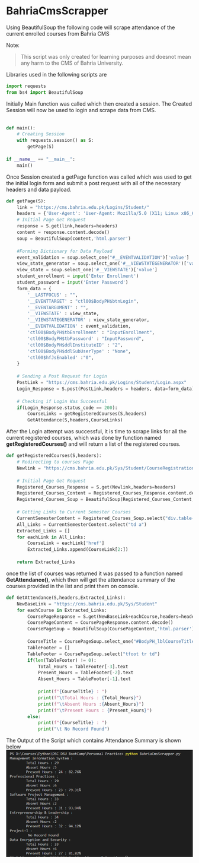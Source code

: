 # BahriaCmsScrapper
Using BeautifulSoup the following code will scrape attendance of the current enrolled courses from Bahria CMS

Note:
> This script was only created for learning purposes
> and doesnot mean any harm to the CMS of Bahria University.

Libraries used in the following scripts are
```python
import requests
from bs4 import BeautifulSoup
```
Initially Main function was called which then created a session.
The Created Session will now be used to login and scrape data from CMS.

```python

def main():
    # Creating Session
    with requests.session() as S:
        getPage(S)

if __name__ == "__main__":
    main()
```

Once Session created a getPage function was called which was used to get the initial login form
and submit a post request with all of the necessary headers and data payload.

```python
def getPage(S):    
    link = "https://cms.bahria.edu.pk/Logins/Student/"
    headers = {'User-Agent': 'User-Agent: Mozilla/5.0 (X11; Linux x86_64) AppleWebKit/537.36 (KHTML, like Gecko) Chrome/87.0.4280.66 Safari/537.36'}
    # Initial Page Get Request
    response = S.get(link,headers=headers)
    content = response.content.decode()
    soup = BeautifulSoup(content,'html.parser')
    
    #Forming Dictionary for Data Payload 
    event_validation = soup.select_one("#__EVENTVALIDATION")['value']
    view_state_generator = soup.select_one('#__VIEWSTATEGENERATOR')['value']
    view_state = soup.select_one('#__VIEWSTATE')['value']
    student_enrollment = input('Enter Enrollment')
    student_password = input('Enter Password')
    form_data = {
        '__LASTFOCUS' : "",
        '__EVENTTARGET' : "ctl00$BodyPH$btnLogin",
        '__EVENTARGUMENT' : "",
        '__VIEWSTATE' : view_state,
        '__VIEWSTATEGENERATOR' : view_state_generator,
        '__EVENTVALIDATION' : event_validation,
        'ctl00$BodyPH$tbEnrollment' : "InputEnrollment",
        'ctl00$BodyPH$tbPassword' : "InputPassword",
        'ctl00$BodyPH$ddlInstituteID' : "2",
        'ctl00$BodyPH$ddlSubUserType' : "None",
        'ctl00$hfJsEnabled' :"0",
    }

    # Sending a Post Request for Login
    PostLink = "https://cms.bahria.edu.pk/Logins/Student/Login.aspx"
    Login_Response = S.post(PostLink,headers = headers, data=form_data)

    # Checking if Login Was Successful
    if(Login_Response.status_code == 200):
        CourseLinks = getRegisteredCourses(S,headers)
        GetAttendance(S,headers,CourseLinks)
```

After the Login attempt was successful, it is time to scrape links for all the current registered courses,
which was done by function named **getRegisteredCourses()** and will return a list of the registered courses.

```python
def getRegisteredCourses(S,headers):
    # Redirecting to courses Page
    Newlink = "https://cms.bahria.edu.pk/Sys/Student/CourseRegistration/RegisteredCourses.aspx"

    # Initial Page Get Request
    Registered_Courses_Response = S.get(Newlink,headers=headers)
    Registered_Courses_Content = Registered_Courses_Response.content.decode()
    Registered_Courses_Soup = BeautifulSoup(Registered_Courses_Content,'html.parser')

    # Getting Links to Current Semester Courses
    CurrentSemesterContent = Registered_Courses_Soup.select("div.table-responsive table.table tbody")[0]
    All_Links = CurrentSemesterContent.select("td a")
    Extracted_Links = []
    for eachLink in All_Links:
        CourseLink = eachLink['href']
        Extracted_Links.append(CourseLink[2:])

    return Extracted_Links
```
once the list of courses was returned it was passed to a function named **GetAttendance()**,
which then will get the attendance summary of the courses provided in the list and print them on console.

```python
def GetAttendance(S,headers,Extracted_Links):
    NewBaseLink = "https://cms.bahria.edu.pk/Sys/Student"
    for eachCourse in Extracted_Links:
        CoursePageResponse = S.get(NewBaseLink+eachCourse,headers=headers)
        CoursePageContent = CoursePageResponse.content.decode()
        CoursePageSoup = BeautifulSoup(CoursePageContent,'html.parser')

        CourseTitle = CoursePageSoup.select_one("#BodyPH_lblCourseTitle").text
        TableFooter = []
        TableFooter = CoursePageSoup.select("tfoot tr td")
        if(len(TableFooter) != 0):
            Total_Hours = TableFooter[-3].text
            Present_Hours = TableFooter[-2].text
            Absent_Hours = TableFooter[-1].text

            print(f"{CourseTitle} : ")
            print(f"\tTotal Hours : {Total_Hours}")
            print(f"\tAbsent Hours :{Absent_Hours}")
            print(f"\tPresent Hours : {Present_Hours}")
        else:
            print(f"{CourseTitle} : ")
            print("\t No Record Found")
```

The Output of the Script which contains Attendance Summary is shown below
  ![Scrapped Attendance Summary](./CMS_Scrapper_Attendance.PNG)
